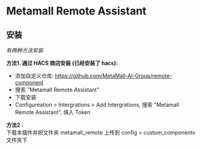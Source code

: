 Metamall Remote Assistant
===

安装  
---  

 *有两种方法安装*    

**方法1. 通过 HACS 商店安装 (已经安装了 hacs):**
- 添加自定义仓库: https://github.com/MetaMall-AI-Group/remote-component  
- 搜索 "Metamall Remote Assistant"  
- 下载安装  
- Configureation > Intergrations > Add Intergrations, 搜索 "Metamall Remote Assistant", 填入 Token  

**方法2 :**    
下载本插件并把文件夹 metamall_remote 上传到 config > custom_components 文件夹下